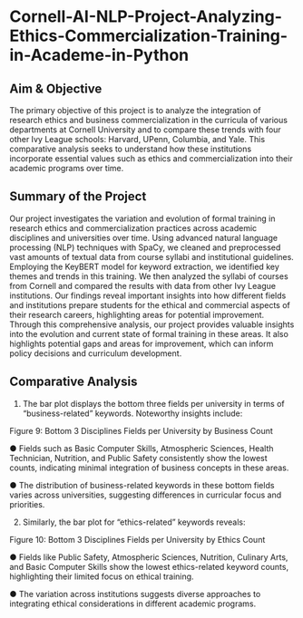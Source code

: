 # Cornell-AI-NLP-Project-Analyzing-Ethics-Commercialization-Training-in-Academe-in-Python

## Aim & Objective
The primary objective of this project is to analyze the integration of research ethics and business commercialization in the curricula of various departments at Cornell University and to compare these trends with four other Ivy League schools: Harvard, UPenn, Columbia, and Yale. This comparative analysis seeks to understand how these institutions incorporate essential values such as ethics and commercialization into their academic programs over time.

## Summary of the Project
Our project investigates the variation and evolution of formal training in research ethics and commercialization practices across academic disciplines and universities over time. Using advanced natural language processing (NLP) techniques with SpaCy, we cleaned and preprocessed vast amounts of textual data from course syllabi and institutional guidelines. Employing the KeyBERT model for keyword extraction, we identified key themes and trends in this training. We then analyzed the syllabi of courses from Cornell and compared the results with data from other Ivy League institutions. Our findings reveal important insights into how different fields and institutions prepare students for the ethical and commercial aspects of their research careers, highlighting areas for potential improvement. Through this comprehensive analysis, our project provides valuable insights into the evolution and current state of formal training in these areas. It also highlights potential gaps and areas for improvement, which can inform policy decisions and curriculum development.



## Comparative Analysis
1.	The bar plot displays the bottom three fields per university in terms of “business-related” keywords. Noteworthy insights include:

Figure 9: Bottom 3 Disciplines Fields per University by Business Count


●	Fields such as Basic Computer Skills, Atmospheric Sciences, Health Technician, Nutrition, and Public Safety consistently show the lowest counts, indicating minimal integration of business concepts in these areas.

●	The distribution of business-related keywords in these bottom fields varies across universities, suggesting differences in curricular focus and priorities.



2.	Similarly, the bar plot for “ethics-related” keywords reveals:
 
Figure 10: Bottom 3 Disciplines Fields per University by Ethics Count

●	Fields like Public Safety, Atmospheric Sciences, Nutrition, Culinary Arts, and Basic Computer Skills show the lowest ethics-related keyword counts, highlighting their limited focus on ethical training.

●	The variation across institutions suggests diverse approaches to integrating ethical considerations in different academic programs.

